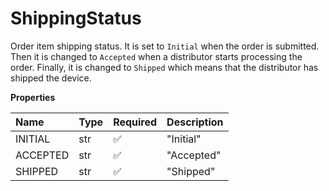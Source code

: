 # ShippingStatus

Order item shipping status. It is set to `Initial` when the order is submitted. Then it is changed to `Accepted` when a distributor starts processing the order. Finally, it is changed to `Shipped` which means that the distributor has shipped the device.

**Properties**

| Name     | Type | Required | Description |
| :------- | :--- | :------- | :---------- |
| INITIAL  | str  | ✅       | "Initial"   |
| ACCEPTED | str  | ✅       | "Accepted"  |
| SHIPPED  | str  | ✅       | "Shipped"   |

<!-- This file was generated by liblab | https://liblab.com/ -->

